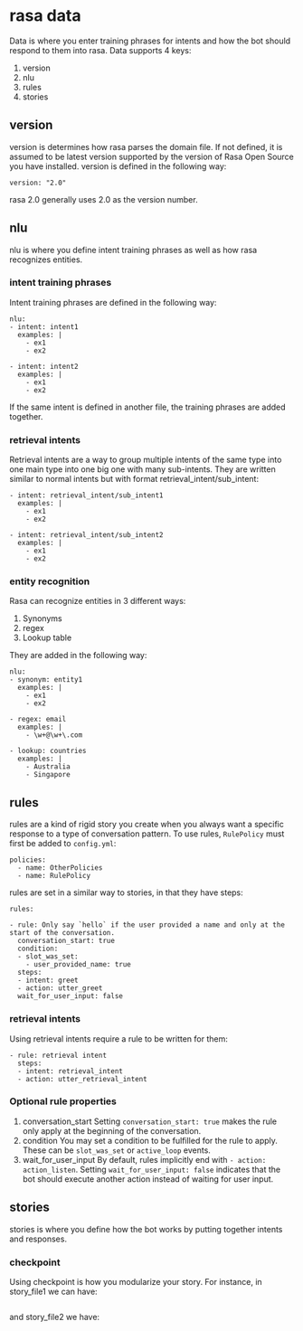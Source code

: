 # rasa data

Data is where you enter training phrases for intents and how the bot should respond to them into rasa. Data supports 4 keys:

1. version
2. nlu
3. rules
4. stories

## version

version is determines how rasa parses the domain file. If not defined, it is assumed to be latest version supported by the version of Rasa Open Source you have installed. version is defined in the following way:

```
version: "2.0"
```

rasa 2.0 generally uses 2.0 as the version number.

## nlu

nlu is where you define intent training phrases as well as how rasa recognizes entities.

### intent training phrases

Intent training phrases are defined in the following way:

```
nlu:
- intent: intent1
  examples: |
    - ex1
    - ex2

- intent: intent2
  examples: |
    - ex1
    - ex2
```

If the same intent is defined in another file, the training phrases are added together.

### retrieval intents

Retrieval intents are a way to group multiple intents of the same type into one main type into one big one with many sub-intents. They are written similar to normal intents but with format retrieval_intent/sub_intent:

```
- intent: retrieval_intent/sub_intent1
  examples: |
    - ex1
    - ex2

- intent: retrieval_intent/sub_intent2
  examples: |
    - ex1
    - ex2
```

### entity recognition

Rasa can recognize entities in 3 different ways:
1. Synonyms
2. regex
3. Lookup table

They are added in the following way:

```
nlu:
- synonym: entity1
  examples: |
    - ex1
    - ex2

- regex: email
  examples: |
    - \w+@\w+\.com

- lookup: countries
  examples: |
    - Australia
    - Singapore
```

## rules

rules are a kind of rigid story you create when you always want a specific response to a type of conversation pattern. To use rules, `RulePolicy` must first be added to `config.yml`:

```
policies:
  - name: OtherPolicies
  - name: RulePolicy
```

rules are set in a similar way to stories, in that they have steps:

```
rules:

- rule: Only say `hello` if the user provided a name and only at the start of the conversation.
  conversation_start: true
  condition:
  - slot_was_set:
    - user_provided_name: true
  steps:
  - intent: greet
  - action: utter_greet
  wait_for_user_input: false
```

### retrieval intents

Using retrieval intents require a rule to be written for them:

```
- rule: retrieval intent
  steps:
  - intent: retrieval_intent
  - action: utter_retrieval_intent
```

### Optional rule properties

1. conversation_start
Setting `conversation_start: true` makes the rule only apply at the beginning of the conversation.
2. condition
You may set a condition to be fulfilled for the rule to apply. These can be `slot_was_set` or `active_loop` events.
3. wait_for_user_input
By default, rules implicitly end with `- action: action_listen`. Setting `wait_for_user_input: false` indicates that the bot should execute another action instead of waiting for user input.

## stories

stories is where you define how the bot works by putting together intents and responses.

### checkpoint

Using checkpoint is how you modularize your story. For instance, in story_file1 we can have:

```

```

and story_file2 we have:

```
```
